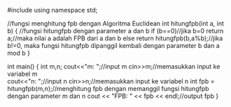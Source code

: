 #include <iostream>
using namespace std;

//fungsi menghitung fpb dengan Algoritma Euclidean
int hitungfpb(int a, int b) { //fungsi hitungfpb dengan parameter a dan b
    if (b==0)//jika b=0
            return a;//maka nilai a adalah FPB dari a dan b
                else
                        return hitungfpb(b,a%b);//jika b!=0, maka fungsi hitungfpb dipanggil kembali dengan parameter b dan a mod b
              } 

int main() {
    int m,n;
        cout<<"m: ";//input m
        cin>>m;//memasukkan input ke variabel m     
        cout<<"n: ";//input n
        cin>>n;//memasukkan input ke variabel n
        int fpb = hitungfpb(m,n);//menghitung fpb dengan memanggil fungsi hitungfpb dengan parameter m dan n
        cout << "FPB: " << fpb << endl;//output fpb
    }

